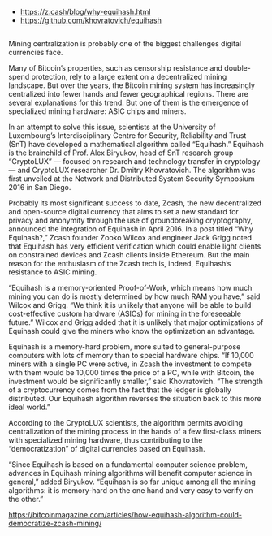 - https://z.cash/blog/why-equihash.html
- https://github.com/khovratovich/equihash

##

Mining centralization is probably one of the biggest challenges digital currencies face.

Many of Bitcoin’s properties, such as censorship resistance and double-spend protection, rely to a large extent on a decentralized mining landscape. But over the years, the Bitcoin mining system has increasingly centralized into fewer hands and fewer geographical regions. There are several explanations for this trend. But one of them is the emergence of specialized mining hardware: ASIC chips and miners.

In an attempt to solve this issue, scientists at the University of Luxembourg’s Interdisciplinary Centre for Security, Reliability and Trust (SnT) have developed a mathematical algorithm called “Equihash.” Equihash is the brainchild of Prof. Alex Biryukov, head of SnT research group “CryptoLUX” — focused on research and technology transfer in cryptology — and CryptoLUX researcher Dr. Dmitry Khovratovich. The algorithm was first unveiled at the Network and Distributed System Security Symposium 2016 in San Diego.

Probably its most significant success to date, Zcash, the new decentralized and open-source digital currency that aims to set a new standard for privacy and anonymity through the use of groundbreaking cryptography, announced the integration of Equihash in April 2016. In a post titled “Why Equihash?,” Zcash founder Zooko Wilcox and engineer Jack Grigg noted that Equihash has very efficient verification which could enable light clients on constrained devices and Zcash clients inside Ethereum. But the main reason for the enthusiasm of the Zcash tech is, indeed, Equihash’s resistance to ASIC mining.

“Equihash is a memory-oriented Proof-of-Work, which means how much mining you can do is mostly determined by how much RAM you have,” said Wilcox and Grigg. “We think it is unlikely that anyone will be able to build cost-effective custom hardware (ASICs) for mining in the foreseeable future.” Wilcox and Grigg added that it is unlikely that major optimizations of Equihash could give the miners who know the optimization an advantage.

Equihash is a memory-hard problem, more suited to general-purpose computers with lots of memory than to special hardware chips. “If 10,000 miners with a single PC were active, in Zcash the investment to compete with them would be 10,000 times the price of a PC, while with Bitcoin, the investment would be significantly smaller,” said Khovratovich. “The strength of a cryptocurrency comes from the fact that the ledger is globally distributed. Our Equihash algorithm reverses the situation back to this more ideal world.”

According to the CryptoLUX scientists, the algorithm permits avoiding centralization of the mining process in the hands of a few first-class miners with specialized mining hardware, thus contributing to the “democratization” of digital currencies based on Equihash.

“Since Equihash is based on a fundamental computer science problem, advances in Equihash mining algorithms will benefit computer science in general,” added Biryukov. “Equihash is so far unique among all the mining algorithms: it is memory-hard on the one hand and very easy to verify on the other.”

https://bitcoinmagazine.com/articles/how-equihash-algorithm-could-democratize-zcash-mining/
